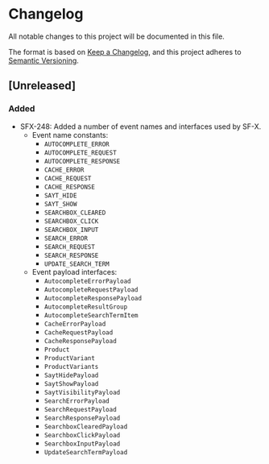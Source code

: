 # Changelog
All notable changes to this project will be documented in this file.

The format is based on [Keep a Changelog](https://keepachangelog.com/en/1.0.0/),
and this project adheres to [Semantic Versioning](https://semver.org/spec/v2.0.0.html).

## [Unreleased]
### Added
- SFX-248: Added a number of event names and interfaces used by SF-X.
  - Event name constants:
    - `AUTOCOMPLETE_ERROR`
    - `AUTOCOMPLETE_REQUEST`
    - `AUTOCOMPLETE_RESPONSE`
    - `CACHE_ERROR`
    - `CACHE_REQUEST`
    - `CACHE_RESPONSE`
    - `SAYT_HIDE`
    - `SAYT_SHOW`
    - `SEARCHBOX_CLEARED`
    - `SEARCHBOX_CLICK`
    - `SEARCHBOX_INPUT`
    - `SEARCH_ERROR`
    - `SEARCH_REQUEST`
    - `SEARCH_RESPONSE`
    - `UPDATE_SEARCH_TERM`
  - Event payload interfaces:
    - `AutocompleteErrorPayload`
    - `AutocompleteRequestPayload`
    - `AutocompleteResponsePayload`
    - `AutocompleteResultGroup`
    - `AutocompleteSearchTermItem`
    - `CacheErrorPayload`
    - `CacheRequestPayload`
    - `CacheResponsePayload`
    - `Product`
    - `ProductVariant`
    - `ProductVariants`
    - `SaytHidePayload`
    - `SaytShowPayload`
    - `SaytVisibilityPayload`
    - `SearchErrorPayload`
    - `SearchRequestPayload`
    - `SearchResponsePayload`
    - `SearchboxClearedPayload`
    - `SearchboxClickPayload`
    - `SearchboxInputPayload`
    - `UpdateSearchTermPayload`
